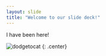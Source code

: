 ```yaml
---
layout: slide
title: "Welcome to our slide deck!"
---
```


I have been here!

![dodgetocat](https://octodex.github.com/images/dodgetocat_v2.png)
{: .center}
